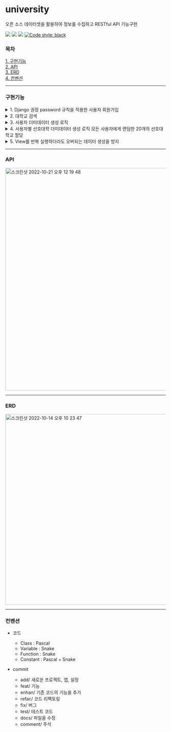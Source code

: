 # university
오픈 소스 데이터셋을 활용하여 정보를 수집하고 RESTful API 기능구현 

<img src="https://img.shields.io/badge/Python-3.9.10-3776AB?style=flat-square&logo=Python&logoColor=white"/> <img src="https://img.shields.io/badge/Django-092E20?style=flat-square&logo=Django&logoColor=white"/> <img src="https://img.shields.io/badge/Django REST framework-092E20?style=flat-square&logo=Django REST framework&logoColor=white"/> [![Code style: black](https://img.shields.io/badge/code%20style-black-000000.svg)](https://github.com/psf/black)


### 목차
[1. 구현기능](#구현기능) <br>
[2. API](#api) <br>
[3. ERD](#erd) <br>
[4. 컨벤션](#컨벤션) <br>

---

### 구현기능

<details>
<summary>
1. Django 권장 password 규칙을 적용한 사용자 회원가입
</summary>
</br>
    
AUTH_PASSWORD_VALIDATORS 적용
    
```python
class UserSignupSerializer(serializers.ModelSerializer):
    def validate(self, data):
        validate_password(data["password"])
        return data

```
</details>

<details>
<summary>
2. 대학교 검색
</summary>
</br>

1. 검색기능

```python
search = self.request.GET.get('search', '')
if search == '':
    return Response ({'detail': '검색어가 비어있습니다'}, status=status.HTTP_404_NOT_FOUND)

university_search = University.objects.filter(
    Q(name__icontains=search) 
    | Q(country__code__icontains=search)
    )
```

2. 정렬기능

```python
`search_list = university_search.order_by('-pk')`
````

3. 페이징
```python
page_limit = int(self.request.GET.get('page-limit', 10))
page = int(self.request.GET.get('page', 1))
start_obj = page_limit * (page-1)
end_obj = page * page_limit

serializer = UniversitySerializer(search_list[start_obj:end_obj], many=True)
````

</details>

<details>
<summary>
3. 사용자 더미데이터 생성 로직
</summary>
</br>

seed_users.py 에 새로운 명령어에 대한 로직 작성<br>
아래의 명령어를 통해 사용자의 더미데이터 1000개 생성 구현
```shell
python manage.py seed_users --total 1000
```

</details>

<details>
<summary>
4. 사용자별 선호대학 더미데이터 생성 로직 모든 사용자에게 랜덤한 20개의 선호대학교 할당
</summary>
</br>

데이터 분석을 위해 대학교는 1000개로 제한

```python
all_user = User.objects.all()
  for user in all_user:
      while user.universitypreference_set.count() <= 20:
          UniversityPreference.objects.create(user=user, university_id=randrange(1,1000))
```

</details>

<details>
<summary>
5. View를 반복 실행하더라도 오버되는 데이터 생성을 방지
</summary>
</br>

`get_or_create` 사용

</details>


---

### API

<img width="700" alt="스크린샷 2022-10-21 오후 12 19 48" src="https://user-images.githubusercontent.com/104303285/197103729-d67e3e67-66bd-4c24-a068-6008e2801cd4.png">




---

### ERD
<img width="600" alt="스크린샷 2022-10-14 오후 10 23 47" src="https://user-images.githubusercontent.com/104303285/195862393-805db56f-7bef-4e42-84ed-04a483d467e7.png">

---

### 컨벤션
- 코드
    - Class : Pascal
    - Variable : Snake
    - Function : Snake
    - Constant : Pascal + Snake
    
- commit
    - add/ 새로운 프로젝트, 앱, 설정
    - feat/ 기능
    - enhan/ 기존 코드의 기능을 추가
    - refac/ 코드 리팩토링
    - fix/ 버그
    - test/ 테스트 코드
    - docs/ 파일을 수정
    - comment/ 주석
